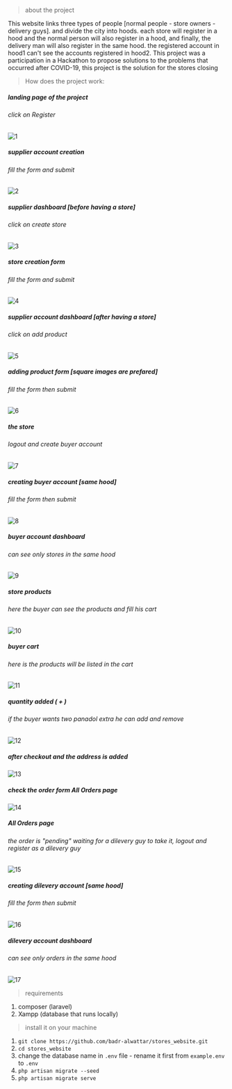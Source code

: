 > about the project

This website links three types of people [normal people - store owners - delivery guys]. and divide the city into hoods. each store will register in a hood and the normal person will also register in a hood, and finally, the delivery man will also register in the same hood. the registered account in hood1 can't see the accounts registered in hood2.
This project was a participation in a Hackathon to propose solutions to the problems that occurred after COVID-19, this project is the solution for the stores closing


>How does the project work:

##### landing page of the project
###### click on Register
![1](stores_website/1.png)



##### supplier account creation
###### fill the form and submit
![2](stores_website/2.png)


##### supplier dashboard [before having a store]
###### click on create store
![3](stores_website/3.png)


##### store creation form
###### fill the form and submit
![4](stores_website/4.png)


##### supplier account dashboard [after having a store]
###### click on add product
![5](stores_website/5.png)


##### adding product form [square images are prefared]
###### fill the form then submit
![6](stores_website/6.png)


##### the store
###### logout and create buyer account
![7](stores_website/7.png)


##### creating buyer account [same hood]
###### fill the form then submit
![8](stores_website/8.png)


##### buyer account dashboard
###### can see only stores in the same hood
![9](stores_website/9.png)


##### store products
###### here the buyer can see the products and fill his cart
![10](stores_website/10.png)


##### buyer cart
###### here is the products will be listed in the cart
![11](stores_website/11.png)


##### quantity added ( + )
###### if the buyer wants two panadol extra he can add and remove
![12](stores_website/12.png)


##### after checkout and the address is added
![13](stores_website/13.png)


##### check the order form All Orders page
![14](stores_website/14.png)


##### All Orders page
###### the order is "pending" waiting for a dilevery guy to take it, logout and register as a dilevery guy
![15](stores_website/15.png)


##### creating dilevery account [same hood]
###### fill the form then submit
![16](stores_website/16.png)


##### dilevery account dashboard
###### can see only orders in the same hood
![17](stores_website/17.png)

> requirements
1) composer (laravel)
2) Xampp (database that runs locally)


> install it on your machine
1) `git clone https://github.com/badr-alwattar/stores_website.git`
2) `cd stores_website`
3) change the database name in `.env` file - rename it first from `example.env` to `.env`
4) `php artisan migrate --seed`
5) `php artisan migrate serve`




